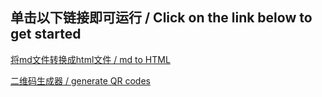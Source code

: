 ## 单击以下链接即可运行 / Click on the link below to get started

[将md文件转换成html文件 / md to HTML](https://corona-233.github.io/test/scripts/mdScript.html)

[二维码生成器 / generate QR codes](https://github.com/Corona-233/test/scripts/QRCodeGenerator.html)